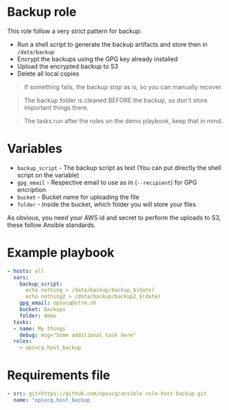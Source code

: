 # Backup role

This role follow a very strict pattern for backup:

- Run a shell script to generate the backup artifacts and store then in `/data/backup`
- Encrypt the backups using the GPG key already installed
- Upload the encrypted backup to S3
- Delete all local copies

> If something fails, the backup stop as is, so you can manually recover.

> The backup folder is cleaned BEFORE the backup, so don't store important
> things there.

> The tasks run after the roles on the demo playbook, keep that in mind.

# Variables

- `backup_script` - The backup script as text (You can put directly the shell
  script on the variable)
- `gpg_email` - Respective email to use as in (`--recipient`) for GPG encription
- `bucket` - Bucket name for uploading the file
- `folder` - Inside the bucket, which folder you will store your files

As obvious, you need your AWS id and secret to perform the uploads to S3, these
follow Ansible standards.

# Example playbook

```yml
- hosts: all
  vars:
    backup_script:
      echo nothing > /data/backup/backup_$(date)
      echo nothing2 > /data/backup/backup2_$(date)
    gpg_email: opsxcq@strm.sh
    bucket: backups
    folder: demo
  tasks:
  - name: My things
    debug: msg="Some additional task here"
  roles:
    - opsxcq.host_backup
```

# Requirements file

```yml
- src: git+https://github.com/opsxcq/ansible-role-host-backup.git
  name: "opsxcq.host_backup
```
